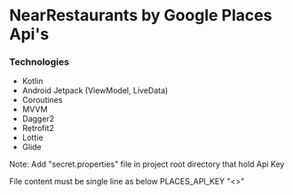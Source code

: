 # NearRestaurants by Google Places Api's

### Technologies ###

- Kotlin
- Android Jetpack (ViewModel, LiveData)
- Coroutines
- MVVM
- Dagger2
- Retrofit2
- Lottie
- Glide

Note: 
Add "secret.properties" file in project root directory that hold Api Key 

File content must be single line as below
PLACES_API_KEY "<<your api key>>"
